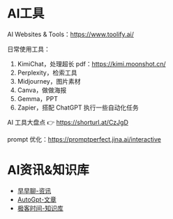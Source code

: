 # AI工具
AI Websites & Tools：https://www.toolify.ai/

日常使用工具：
1. KimiChat，处理超长 pdf：https://kimi.moonshot.cn/
2. Perplexity，检索工具
3. Midjourney，图片素材
4. Canva，做做海报
5. Gemma，PPT
6. Zapier，搭配 ChatGPT 执行一些自动化任务

AI 工具大盘点 👉 https://shorturl.at/CzJgD

prompt 优化：https://promptperfect.jina.ai/interactive

# AI资讯&知识库
- [早早聊-资讯](https://zaozaoliao.feishu.cn/wiki/IaUSwhYZ0iVz3wkIkoCciyRan4c)
- [AutoGpt-文章](https://autogpt.net/)
- [极客时间-知识库](https://gp477l8icq.feishu.cn/wiki/JUXnwzSuviL5E9kh6jUc8FRinHe?ignore_wx_jump=1)
